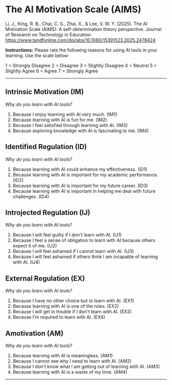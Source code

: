 # The AI Motivation Scale (AIMS)

Li, J., King, R. B., Chai, C. S., Zhai, X., & Lee, V. W. Y. (2025). The AI Motivation Scale (AIMS): A self-determination theory perspective. Journal of Research on Technology in Education. https://www.tandfonline.com/doi/abs/10.1080/15391523.2025.2478424

**Instructions:** Please rate the following reasons for using AI tools in your learning. Use the scale below:

1 = Strongly Disagree
2 = Disagree
3 = Slightly Disagree
4 = Neutral
5 = Slightly Agree
6 = Agree
7 = Strongly Agree

---

## Intrinsic Motivation (IM)

*Why do you learn with AI tools?*

1.  Because I enjoy learning with AI very much. (IM1)
2.  Because learning with AI is fun for me. (IM2)
3.  Because I feel satisfied through learning with AI. (IM3)
4.  Because exploring knowledge with AI is fascinating to me. (IM4)

## Identified Regulation (ID)

*Why do you learn with AI tools?*

1.  Because learning with AI could enhance my effectiveness. (ID1)
2.  Because learning with AI is important for my academic performance. (ID2)
3.  Because learning with AI is important for my future career. (ID3)
4.  Because learning with AI is important in helping me deal with future challenges. (ID4)

## Introjected Regulation (IJ)

*Why do you learn with AI tools?*

1.  Because I will feel guilty if I don't learn with AI. (IJ1)
2.  Because I feel a sense of obligation to learn with AI because others expect it of me. (IJ2)
3.  Because I will feel ashamed if I cannot learn with AI. (IJ3)
4.  Because I will feel ashamed if others think I am incapable of learning with AI. (IJ4)

## External Regulation (EX)

*Why do you learn with AI tools?*

1.  Because I have no other choice but to learn with AI. (EX1)
2.  Because learning with AI is one of the rules. (EX2)
3.  Because I will get in trouble if I don't learn with AI. (EX3)
4.  Because I'm required to learn with AI. (EX4)

## Amotivation (AM)

*Why do you learn with AI tools?*

1.  Because learning with AI is meaningless. (AM1)
2.  Because I cannot see why I need to learn with AI. (AM2)
3.  Because I don't know what I am getting out of learning with AI. (AM3)
4.  Because learning with AI is a waste of my time. (AM4)

---


